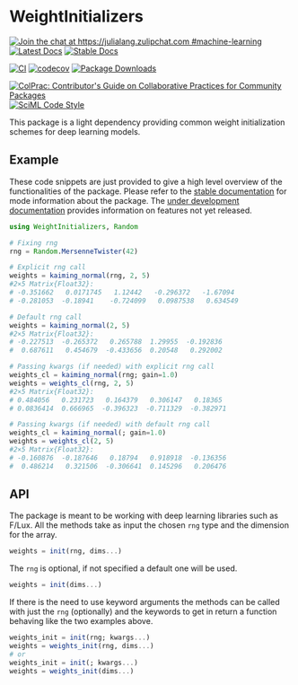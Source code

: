 # WeightInitializers

[![Join the chat at https://julialang.zulipchat.com #machine-learning](https://img.shields.io/static/v1?label=Zulip&message=chat&color=9558b2&labelColor=389826)](https://julialang.zulipchat.com/#narrow/stream/machine-learning)
[![Latest Docs](https://img.shields.io/badge/docs-latest-blue.svg)](https://luxdl.github.io/WeightInitializers.jl/dev)
[![Stable Docs](https://img.shields.io/badge/docs-stable-blue.svg)](https://luxdl.github.io/WeightInitializers.jl/stable)

[![CI](https://github.com/LuxDL/WeightInitializers.jl/actions/workflows/CI.yml/badge.svg)](https://github.com/LuxDL/WeightInitializers.jl/actions/workflows/CI.yml)
[![codecov](https://codecov.io/gh/LuxDL/WeightInitializers.jl/branch/main/graph/badge.svg?token=1ZY0A2NPEM)](https://codecov.io/gh/LuxDL/WeightInitializers.jl)
[![Package Downloads](https://shields.io/endpoint?url=https://pkgs.genieframework.com/api/v1/badge/WeightInitializers)](https://pkgs.genieframework.com?packages=WeightInitializers)

[![ColPrac: Contributor's Guide on Collaborative Practices for Community Packages](https://img.shields.io/badge/ColPrac-Contributor's%20Guide-blueviolet)](https://github.com/SciML/ColPrac)
[![SciML Code Style](https://img.shields.io/static/v1?label=code%20style&message=SciML&color=9558b2&labelColor=389826)](https://github.com/SciML/SciMLStyle)

This package is a light dependency providing common weight initialization schemes for deep learning models.

## Example
These code snippets are just provided to give a high level overview
of the functionalities of the package.
Please refer to the [stable documentation](https://luxdl.github.io/WeightInitializers.jl/stable) for mode information
about the package. The
[under development documentation](https://luxdl.github.io/WeightInitializers.jl/dev) 
provides information on features not yet released.

```julia
using WeightInitializers, Random

# Fixing rng
rng = Random.MersenneTwister(42)

# Explicit rng call
weights = kaiming_normal(rng, 2, 5)
#2×5 Matrix{Float32}:
# -0.351662   0.0171745   1.12442   -0.296372   -1.67094
# -0.281053  -0.18941    -0.724099   0.0987538   0.634549

# Default rng call
weights = kaiming_normal(2, 5)
#2×5 Matrix{Float32}:
# -0.227513  -0.265372   0.265788  1.29955  -0.192836
#  0.687611   0.454679  -0.433656  0.20548   0.292002

# Passing kwargs (if needed) with explicit rng call
weights_cl = kaiming_normal(rng; gain=1.0)
weights = weights_cl(rng, 2, 5)
#2×5 Matrix{Float32}:
# 0.484056   0.231723   0.164379   0.306147   0.18365
# 0.0836414  0.666965  -0.396323  -0.711329  -0.382971

# Passing kwargs (if needed) with default rng call
weights_cl = kaiming_normal(; gain=1.0)
weights = weights_cl(2, 5)
#2×5 Matrix{Float32}:
# -0.160876  -0.187646   0.18794   0.918918  -0.136356
#  0.486214   0.321506  -0.306641  0.145296   0.206476
```

## API

The package is meant to be working with deep learning
libraries such as F/Lux. All the methods take as input the chosen `rng` type and the dimension for the array.

```julia
weights = init(rng, dims...)
```

The `rng` is optional, if not specified a default one will be used.

```julia
weights = init(dims...)
```

If there is the need to use keyword arguments the methods can be called with just the `rng` (optionally)
and the keywords to get in return a function behaving like the two examples above.

```julia
weights_init = init(rng; kwargs...)
weights = weights_init(rng, dims...)
# or
weights_init = init(; kwargs...)
weights = weights_init(dims...)
```
